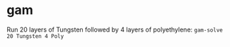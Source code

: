 # gam
Run 20 layers of Tungsten followed by 4 layers of polyethylene:
```gam-solve 20 Tungsten 4 Poly```
